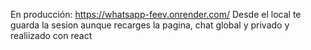 En producción: https://whatsapp-feev.onrender.com/
Desde el local te guarda la sesion aunque recarges la pagina, chat global y privado y realiizado con react
